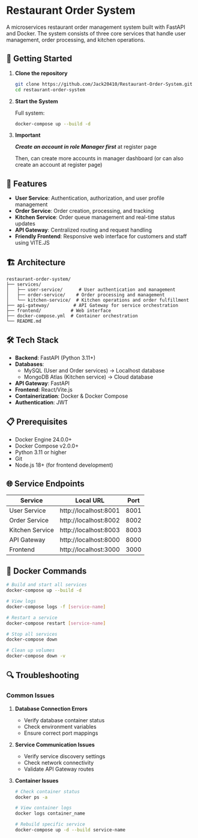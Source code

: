 # Restaurant Order System

A microservices restaurant order management system built with FastAPI and Docker. The system consists of three core services that handle user management, order processing, and kitchen operations.

## 🚦 Getting Started

1. **Clone the repository**
   ```bash
   git clone https://github.com/Jack20410/Restaurant-Order-System.git
   cd restaurant-order-system
   ```

2. **Start the System**

   Full system:
   ```bash
   docker-compose up --build -d
   ```
3. **Important**

     ***Create an account in role Manager first*** at register page
   
     Then, can create more accounts in manager dashboard (or can also create an account at register page)

## 🚀 Features

- **User Service**: Authentication, authorization, and user profile management
- **Order Service**: Order creation, processing, and tracking
- **Kitchen Service**: Order queue management and real-time status updates
- **API Gateway**: Centralized routing and request handling
- **Friendly Frontend**: Responsive web interface for customers and staff using VITE.JS

## 🏗️ Architecture

```
restaurant-order-system/
├── services/
│   ├── user-service/      # User authentication and management
│   ├── order-service/    # Order processing and management
│   └── kitchen-service/  # Kitchen operations and order fulfillment
├── api-gateway/         # API Gateway for service orchestration
├── frontend/           # Web interface
├── docker-compose.yml  # Container orchestration
└── README.md
```

## 🛠️ Tech Stack

- **Backend**: FastAPI (Python 3.11+)
- **Databases**: 
  - MySQL (User and Order services) -> Localhost database
  - MongoDB Atlas (Kitchen service) -> Cloud database
- **API Gateway**: FastAPI
- **Frontend**: React/Vite.js
- **Containerization**: Docker & Docker Compose
- **Authentication**: JWT

## 📋 Prerequisites

- Docker Engine 24.0.0+
- Docker Compose v2.0.0+
- Python 3.11 or higher
- Git
- Node.js 18+ (for frontend development)

## 🌐 Service Endpoints

| Service | Local URL | Port |
|---------|-----------|------|
| User Service | http://localhost:8001 | 8001 |
| Order Service | http://localhost:8002 | 8002 |
| Kitchen Service | http://localhost:8003 | 8003 |
| API Gateway | http://localhost:8000 | 8000 |
| Frontend | http://localhost:3000 | 3000 |



## 🐳 Docker Commands

```bash
# Build and start all services
docker-compose up --build -d

# View logs
docker-compose logs -f [service-name]

# Restart a service
docker-compose restart [service-name]

# Stop all services
docker-compose down

# Clean up volumes
docker-compose down -v
```

## 🔍 Troubleshooting

### Common Issues

1. **Database Connection Errors**
   - Verify database container status
   - Check environment variables
   - Ensure correct port mappings

2. **Service Communication Issues**
   - Verify service discovery settings
   - Check network connectivity
   - Validate API Gateway routes

3. **Container Issues**
   ```bash
   # Check container status
   docker ps -a
   
   # View container logs
   docker logs container_name
   
   # Rebuild specific service
   docker-compose up -d --build service-name
   ```
